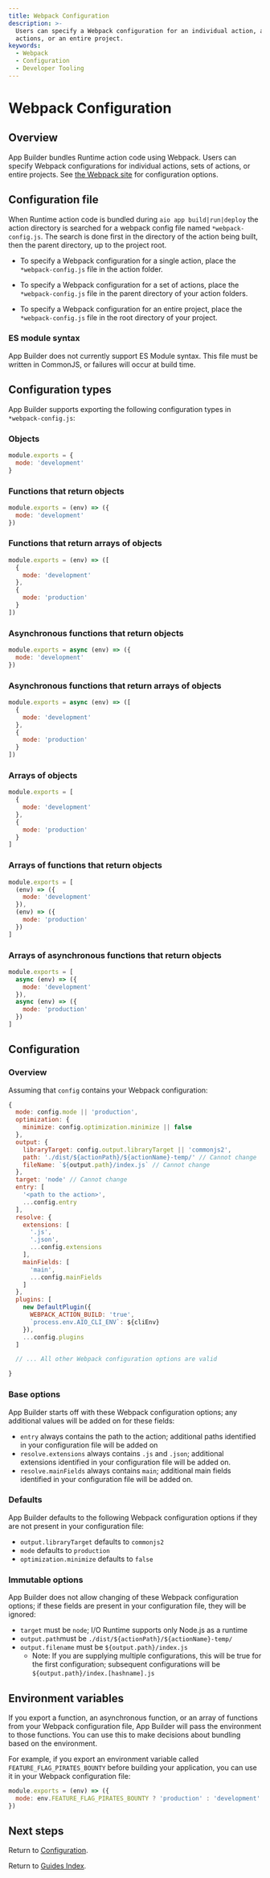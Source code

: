 ```yaml
---
title: Webpack Configuration
description: >-
  Users can specify a Webpack configuration for an individual action, a set of
  actions, or an entire project.
keywords:
  - Webpack
  - Configuration
  - Developer Tooling
---
```


# Webpack Configuration

## Overview

App Builder bundles Runtime action code using Webpack. Users can specify Webpack configurations for individual actions, sets of actions, or entire projects. See [the Webpack site](https://webpack.js.org/configuration) for configuration options.

## Configuration file

When Runtime action code is bundled during `aio app build|run|deploy` the action directory is searched for a webpack config file named `*webpack-config.js`. The search is done first in the directory of the action being built, then the parent directory, up to the project root.

- To specify a Webpack configuration for a single action, place the `*webpack-config.js` file in the action folder.

- To specify a Webpack configuration for a set of actions, place the `*webpack-config.js` file in the parent directory of your action
  folders.

- To specify a Webpack configuration for an entire project, place the `*webpack-config.js` file in the root directory of your project.

### ES module syntax

App Builder does not currently support ES Module syntax. This file must be written in CommonJS, or failures will occur at build time. 

## Configuration types

App Builder supports exporting the following configuration types in `*webpack-config.js`:

### Objects

```javascript
module.exports = { 
  mode: 'development' 
}
```

### Functions that return objects

```javascript
module.exports = (env) => ({
  mode: 'development'
})
```

### Functions that return arrays of objects

```javascript
module.exports = (env) => ([
  {
    mode: 'development' 
  },
  {
    mode: 'production'
  }
])
```

### Asynchronous functions that return objects

```javascript
module.exports = async (env) => ({
  mode: 'development'
})
```

### Asynchronous functions that return arrays of objects

```javascript
module.exports = async (env) => ([
  {
    mode: 'development' 
  },
  {
    mode: 'production'
  }
])
```

### Arrays of objects

```javascript
module.exports = [
  {
    mode: 'development'
  },
  {
    mode: 'production'
  }
]
```

### Arrays of functions that return objects

```javascript
module.exports = [
  (env) => ({
    mode: 'development'
  }),
  (env) => ({
    mode: 'production'
  })
]
```

### Arrays of asynchronous functions that return objects

```javascript
module.exports = [
  async (env) => ({
    mode: 'development'
  }),
  async (env) => ({
    mode: 'production'
  })
]
```

## Configuration

### Overview

Assuming that `config` contains your Webpack configuration:

```javascript
{
  mode: config.mode || 'production', 
  optimization: {
    minimize: config.optimization.minimize || false
  },
  output: { 
    libraryTarget: config.output.libraryTarget || 'commonjs2',
    path: './dist/${actionPath}/${actionName}-temp/' // Cannot change 
    fileName: `${output.path}/index.js` // Cannot change 
  },
  target: 'node' // Cannot change
  entry: [
    '<path to the action>', 
    ...config.entry
  ],
  resolve: { 
    extensions: [
      '.js', 
      '.json', 
      ...config.extensions
    ],
    mainFields: [ 
      'main',
      ...config.mainFields
    ]
  },
  plugins: [
    new DefaultPlugin({
      WEBPACK_ACTION_BUILD: 'true', 
      `process.env.AIO_CLI_ENV`: ${cliEnv}
    }),
    ...config.plugins
  ]

  // ... All other Webpack configuration options are valid

}
```

### Base options

App Builder starts off with these Webpack configuration options; any additional values will be added on for these fields:

* `entry` always contains the path to the action; additional paths identified in your configuration file will be added on
* `resolve.extensions` always contains `.js` and `.json`; additional extensions identified in your configuration file will be added on.
* `resolve.mainFields` always contains `main`; additional main fields identified in your configuration file will be added on.

### Defaults

App Builder defaults to the following Webpack configuration options if they are not present in your configuration file:

* `output.libraryTarget` defaults to `commonjs2`
* `mode` defaults to `production`
* `optimization.minimize` defaults to `false`

### Immutable options

App Builder does not allow changing of these Webpack configuration options; if these fields are present in your configuration file, they will be ignored:

* `target` must be `node`; I/O Runtime supports only Node.js as a runtime
* `output.path`must be `./dist/${actionPath}/${actionName}-temp/`
* `output.filename` must be `${output.path}/index.js`
  * Note: If you are supplying multiple configurations, this will be true for the first configuration; subsequent configurations will be `${output.path}/index.[hashname].js`

## Environment variables

If you export a function, an asynchronous function, or an array of functions from your Webpack configuration file, App Builder will pass the environment to those functions. You can use this to make decisions about bundling based on the environment.

For example, if you export an environment variable called `FEATURE_FLAG_PIRATES_BOUNTY` before building your application, you can use it in your Webpack configuration file:

```javascript
module.exports = (env) => ({
  mode: env.FEATURE_FLAG_PIRATES_BOUNTY ? 'production' : 'development'
})
```

## Next steps

Return to [Configuration](configuration.md).

Return to [Guides Index](../../index.md).
